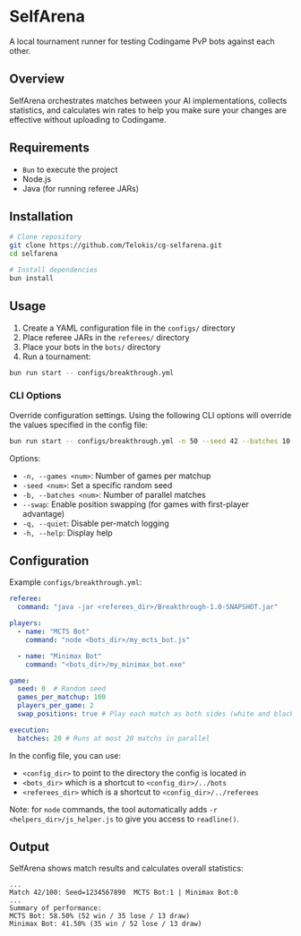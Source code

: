 # SelfArena

A local tournament runner for testing Codingame PvP bots against each other.

## Overview

SelfArena orchestrates matches between your AI implementations, collects statistics, and calculates win rates to help you make sure your changes are effective without uploading to Codingame.

## Requirements

- `Bun` to execute the project
- Node.js
- Java (for running referee JARs)

## Installation

```bash
# Clone repository
git clone https://github.com/Telokis/cg-selfarena.git
cd selfarena

# Install dependencies
bun install
```

## Usage

1. Create a YAML configuration file in the `configs/` directory
2. Place referee JARs in the `referees/` directory
3. Place your bots in the `bots/` directory
4. Run a tournament:

```bash
bun run start -- configs/breakthrough.yml
```

### CLI Options

Override configuration settings. Using the following CLI options will override the values specified in the config file:

```bash
bun run start -- configs/breakthrough.yml -n 50 --seed 42 --batches 10 --swap
```

Options:
- `-n, --games <num>`: Number of games per matchup
- `-seed <num>`: Set a specific random seed
- `-b, --batches <num>`: Number of parallel matches
- `--swap`: Enable position swapping (for games with first-player advantage)
- `-q, --quiet`: Disable per-match logging
- `-h, --help`: Display help

## Configuration

Example `configs/breakthrough.yml`:

```yaml
referee:
  command: "java -jar <referees_dir>/Breakthrough-1.0-SNAPSHOT.jar"

players:
  - name: "MCTS Bot"
    command: "node <bots_dir>/my_mcts_bot.js"

  - name: "Minimax Bot"
    command: "<bots_dir>/my_minimax_bot.exe"

game:
  seed: 0  # Random seed
  games_per_matchup: 100
  players_per_game: 2
  swap_positions: true # Play each match as both sides (white and black)

execution:
  batches: 20 # Runs at most 20 matchs in parallel
```

In the config file, you can use:
- `<config_dir>` to point to the directory the config is located in
- `<bots_dir>` which is a shortcut to `<config_dir>/../bots`
- `<referees_dir>` which is a shortcut to `<config_dir>/../referees`

Note: for `node` commands, the tool automatically adds `-r <helpers_dir>/js_helper.js` to give you access to `readline()`.

## Output

SelfArena shows match results and calculates overall statistics:

```
...
Match 42/100: Seed=1234567890  MCTS Bot:1 | Minimax Bot:0
...
Summary of performance:
MCTS Bot: 58.50% (52 win / 35 lose / 13 draw)
Minimax Bot: 41.50% (35 win / 52 lose / 13 draw)
```
